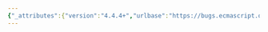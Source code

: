 ```yaml
---
{"_attributes":{"version":"4.4.4+","urlbase":"https://bugs.ecmascript.org/","maintainer":"dherman@mozilla.com"},"bug":{"bug_id":3852,"creation_ts":"2015-02-12 22:25:00 -0800","short_desc":"6.1.7.4: various typos","delta_ts":"2015-02-19 19:11:06 -0800","product":"Draft for 6th Edition","component":"editorial issue","version":"Rev 33: February 12, 2015 Draft","rep_platform":"All","op_sys":"All","bug_status":"RESOLVED","resolution":"FIXED","priority":"Normal","bug_severity":"normal","everconfirmed":true,"reporter":{"uid":"jmdyck","name":"Michael Dyck"},"assigned_to":{"uid":"allen","name":"Allen Wirfs-Brock"},"long_desc":[{"commentid":12504,"comment_count":0,"who":{"uid":"jmdyck","name":"Michael Dyck"},"bug_when":"2015-02-12 22:25:08 -0800","thetext":"In 6.1.7.4 \"Well-Known Intrinsic Objects\",\nin Table 7,\n\"%ObjProto_values%\" should presumably be \"%ObjProto_toString%\""},{"commentid":12510,"comment_count":1,"who":{"uid":"jmdyck","name":"Michael Dyck"},"bug_when":"2015-02-13 05:30:12 -0800","thetext":"The middle column has:\n    JSON%\n    Math%\n    Reflect%\n\nPresumably delete the \"%\"."},{"commentid":12511,"comment_count":2,"who":{"uid":"jmdyck","name":"Michael Dyck"},"bug_when":"2015-02-13 05:34:30 -0800","thetext":"The middle column has:\n    Float32Array.prototype\n    Float64Array.prototype\nwith \"Float\" in sans-serif font, should be monospace.\n\nand\n    Object.prototype\n    Symbol.Prototype\nall in sans-serif\n\nand\n    Uint8ClampedArray\n    Uint8ClampedArray. prototype\nwith \"Clamped\" in sans-serif."},{"commentid":12512,"comment_count":3,"who":{"uid":"jmdyck","name":"Michael Dyck"},"bug_when":"2015-02-13 05:38:01 -0800","thetext":"\"Symbol.Prototype\": \"P\" should be \"p\"."},{"commentid":12513,"comment_count":4,"who":{"uid":"jmdyck","name":"Michael Dyck"},"bug_when":"2015-02-13 05:39:07 -0800","thetext":"\"%DataaViewPrototype%\": s|aa|a|"},{"commentid":12528,"comment_count":5,"who":{"uid":"allen","name":"Allen Wirfs-Brock"},"bug_when":"2015-02-13 08:37:41 -0800","thetext":"xed in rev34 editor's draft"},{"commentid":12555,"comment_count":6,"who":{"uid":"jmdyck","name":"Michael Dyck"},"bug_when":"2015-02-13 10:23:27 -0800","thetext":"Also, on the row for %SetPrototype%,\n    s|Sset|Set|"},{"commentid":13124,"comment_count":7,"who":{"uid":"allen","name":"Allen Wirfs-Brock"},"bug_when":"2015-02-19 19:11:06 -0800","thetext":"fixed in rev34"}]}}
---
```

